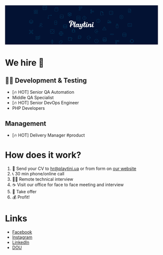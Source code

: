 ![Playtini](https://github.com/playtini/.github/raw/master/profile/playtini.png? "Playtini")

# We hire 🦄

## 🧑‍💻 Development & Testing
- [🔥 HOT] Senior QA Automation
- Middle QA Specialist
- [🔥 HOT] Senior DevOps Engineer
- PHP Developers

## Management
- [🔥 HOT] Delivery Manager #product

# How does it work?
1. 📩 Send your CV to hr@playtini.ua or from form on [our website](https://playtini.ua/contacts)
2. 📞 30 min phone/online call
3. 👨‍💻 Remote technical interview
4. ☕ Visit our office for face to face meeting and interview
5. 📝 Take offer
6. 💰 Profit!

# Links
* [Facebook](https://fb.com/playtini)
* [Instagram](https://instagram.com/playtini)
* [LinkedIn](https://www.linkedin.com/company/playtini/mycompany/)
* [DOU](https://jobs.dou.ua/companies/playtini/poll/)
